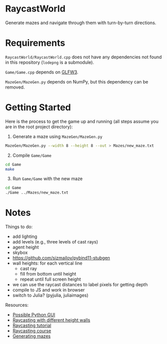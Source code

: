 # RaycastWorld

Generate mazes and navigate through them with turn-by-turn directions.

# Requirements

`RaycastWorld/RaycastWorld.cpp` does not have any dependencies not found in this repository (`lodepng` is a submodule).

`Game/Game.cpp` depends on [GLFW3](https://www.glfw.org/).

`MazeGen/MazeGen.py` depends on NumPy, but this dependency can be removed.

# Getting Started

Here is the process to get the game up and running (all steps assume you are in the root project directory):

1. Generate a maze using `MazeGen/MazeGen.py`

```bash
MazeGen/MazeGen.py --width 8 --height 8 --out > Mazes/new_maze.txt
```

2. Compile `Game/Game`

```bash
cd Game
make
```

3. Run `Game/Game` with the new maze

```bash
cd Game
./Game ../Mazes/new_maze.txt
```

# Notes

Things to do:

- add lighting
- add levels (e.g., three levels of cast rays)
- agent height
- skybox
- https://github.com/sizmailov/pybind11-stubgen
- wall heights: for each vertical line
    + cast ray
    + fill from bottom until height
    + repeat until full screen height
- we can use the raycast distances to label pixels for getting depth
- compile to JS and work in browser
- switch to Julia? (pyjulia, juliaimages)

Resources:

- [Possible Python GUI](https://old.reddit.com/r/DearPyGui/comments/jp0upr/load_image_from_numpy/)
- [Raycasting with different height walls](https://stackoverflow.com/questions/47239797/ray-casting-with-different-height-size/)
- [Raycasting tutorial](https://lodev.org/cgtutor/)
- [Raycasting course](https://courses.pikuma.com/courses/raycasting)
- [Generating mazes](https://weblog.jamisbuck.org/2011/2/7/maze-generation-algorithm-recap)
